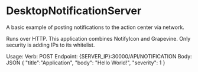 # DesktopNotificationServer
A basic example of posting notifications to the action center via network.

Runs over HTTP. This application combines NotifyIcon and Grapevine. Only security is adding IPs to its whitelist.

Usage: 
  Verb: POST
  Endpoint: {SERVER_IP}:30000/API/NOTIFICATION
  Body: JSON 
    {
    "title":"Application",
    "body": "Hello World!",
    "severity": 1
    }
